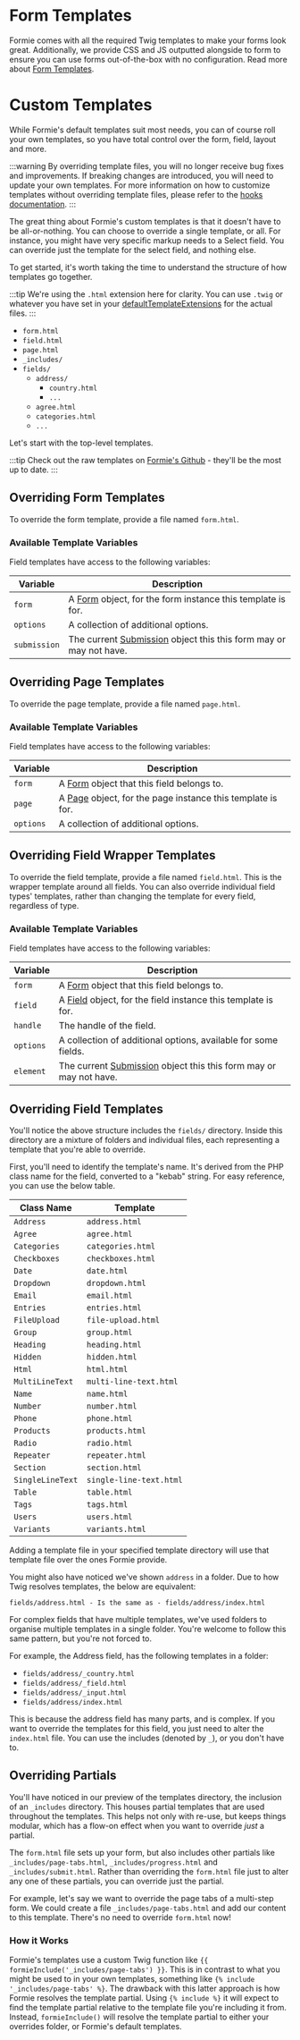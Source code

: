 # Form Templates
Formie comes with all the required Twig templates to make your forms look great. Additionally, we provide CSS and JS outputted alongside to form to ensure you can use forms out-of-the-box with no configuration. Read more about [Form Templates](docs:feature-tour/form-templates).

# Custom Templates
While Formie's default templates suit most needs, you can of course roll your own templates, so you have total control over the form, field, layout and more.

:::warning
By overriding template files, you will no longer receive bug fixes and improvements. If breaking changes are introduced, you will need to update your own templates. For more information on how to customize templates without overriding template files, please refer to the [hooks documentation](docs:developers/hooks).
:::

The great thing about Formie's custom templates is that it doesn't have to be all-or-nothing. You can choose to override a single template, or all. For instance, you might have very specific markup needs to a Select field. You can override just the template for the select field, and nothing else.

To get started, it's worth taking the time to understand the structure of how templates go together.

:::tip
We're using the `.html` extension here for clarity. You can use `.twig` or whatever you have set in your [defaultTemplateExtensions](https://docs.craftcms.com/v3/config/config-settings.html#defaulttemplateextensions) for the actual files.
:::

- `form.html`
- `field.html`
- `page.html`
- `_includes/`
- `fields/`
    - `address/`
        - `country.html`
        - `...`
    - `agree.html`
    - `categories.html`
    - `...`

Let's start with the top-level templates.

:::tip
Check out the raw templates on [Formie's Github](https://github.com/verbb/formie/tree/craft-3/src/templates/_special) - they'll be the most up to date.
:::

## Overriding Form Templates
To override the form template, provide a file named `form.html`.

### Available Template Variables
Field templates have access to the following variables:

Variable | Description
--- | ---
`form` | A [Form](docs:developers/form) object, for the form instance this template is for.
`options` | A collection of additional options.
`submission` | The current [Submission](docs:developers/submission) object this this form may or may not have.

## Overriding Page Templates
To override the page template, provide a file named `page.html`.

### Available Template Variables
Field templates have access to the following variables:

Variable | Description
--- | ---
`form` | A [Form](docs:developers/form) object that this field belongs to.
`page` | A [Page](docs:developers/page) object, for the page instance this template is for.
`options` | A collection of additional options.

## Overriding Field Wrapper Templates
To override the field template, provide a file named `field.html`. This is the wrapper template around all fields. You can also override individual field types' templates, rather than changing the template for every field, regardless of type.

### Available Template Variables
Field templates have access to the following variables:

Variable | Description
--- | ---
`form` | A [Form](docs:developers/form) object that this field belongs to.
`field` | A [Field](docs:developers/field) object, for the field instance this template is for.
`handle` | The handle of the field.
`options` | A collection of additional options, available for some fields.
`element` | The current [Submission](docs:developers/submission) object this this form may or may not have.

## Overriding Field Templates
You'll notice the above structure includes the `fields/` directory. Inside this directory are a mixture of folders and individual files, each representing a template that you're able to override.

First, you'll need to identify the template's name. It's derived from the PHP class name for the field, converted to a "kebab" string. For easy reference, you can use the below table.

Class Name | Template
--- | ---
`Address` | `address.html`
`Agree` | `agree.html`
`Categories` | `categories.html`
`Checkboxes` | `checkboxes.html`
`Date` | `date.html`
`Dropdown` | `dropdown.html`
`Email` | `email.html`
`Entries` | `entries.html`
`FileUpload` | `file-upload.html`
`Group` | `group.html`
`Heading` | `heading.html`
`Hidden` | `hidden.html`
`Html` | `html.html`
`MultiLineText` | `multi-line-text.html`
`Name` | `name.html`
`Number` | `number.html`
`Phone` | `phone.html`
`Products` | `products.html`
`Radio` | `radio.html`
`Repeater` | `repeater.html`
`Section` | `section.html`
`SingleLineText` | `single-line-text.html`
`Table` | `table.html`
`Tags` | `tags.html`
`Users` | `users.html`
`Variants` | `variants.html`

Adding a template file in your specified template directory will use that template file over the ones Formie provide.

You might also have noticed we've shown `address` in a folder. Due to how Twig resolves templates, the below are equivalent:

```
fields/address.html - Is the same as - fields/address/index.html
```

For complex fields that have multiple templates, we've used folders to organise multiple templates in a single folder. You're welcome to follow this same pattern, but you're not forced to.

For example, the Address field, has the following templates in a folder:

- `fields/address/_country.html`
- `fields/address/_field.html`
- `fields/address/_input.html`
- `fields/address/index.html`

This is because the address field has many parts, and is complex. If you want to override the templates for this field, you just need to alter the `index.html` file. You can use the includes (denoted by `_`), or you don't have to.

## Overriding Partials
You'll have noticed in our preview of the templates directory, the inclusion of an `_includes` directory. This houses partial templates that are used throughout the templates. This helps not only with re-use, but keeps things modular, which has a flow-on effect when you want to override _just_ a partial.

The `form.html` file sets up your form, but also includes other partials like `_includes/page-tabs.html`, `_includes/progress.html` and  `_includes/submit.html`. Rather than overriding the `form.html` file just to alter any one of these partials, you can override just the partial.

For example, let's say we want to override the page tabs of a multi-step form. We could create a file `_includes/page-tabs.html` and add our content to this template. There's no need to override `form.html` now!

### How it Works
Formie's templates use a custom Twig function like `{{ formieInclude('_includes/page-tabs') }}`. This is in contrast to what you might be used to in your own templates, something like `{% include '_includes/page-tabs' %}`. The drawback with this latter approach is how Formie resolves the template partial. Using `{% include %}` it will expect to find the template partial relative to the template file you're including it from. Instead, `formieInclude()` will resolve the template partial to either your overrides folder, or Formie's default templates.
